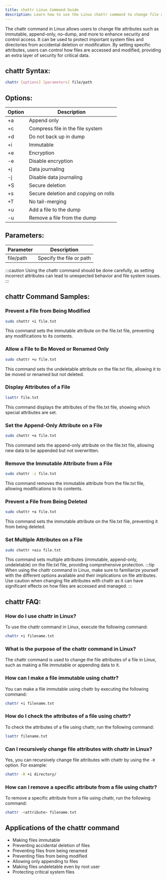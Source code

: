```yaml
---
title: chattr Linux Command Guide
description: Learn how to use the Linux chattr command to change file attributes and enhance security on your system.
---
```


The chattr command in Linux allows users to change file attributes such as immutable, append-only, no-dump, and more to enhance security and control access. It can be used to protect important system files and directories from accidental deletion or modification. By setting specific attributes, users can control how files are accessed and modified, providing an extra layer of security for critical data.

## chattr Syntax:
```bash
chattr [options] [parameters] file/path
```

## Options:
| Option | Description                     |
|--------|---------------------------------|
| +a     | Append only                     |
| +c     | Compress file in the file system|
| +d     | Do not back up in dump          |
| +i     | Immutable                       |
| +e     | Encryption                      |
| -e     | Disable encryption              |
| +j     | Data journaling                 |
| -j     | Disable data journaling          |
| +S     | Secure deletion                 |
| +s     | Secure deletion and copying on rolls |
| +T     | No tail-merging                 |
| +u     | Add a file to the dump          |
| -u     | Remove a file from the dump     |

## Parameters:
| Parameter | Description              |
|-----------|--------------------------|
| file/path | Specify the file or path |
  
:::caution
Using the chattr command should be done carefully, as setting incorrect attributes can lead to unexpected behavior and file system issues.
:::
## chattr Command Samples:
### Prevent a File from Being Modified
```bash
sudo chattr +i file.txt
```
This command sets the immutable attribute on the file.txt file, preventing any modifications to its contents.

### Allow a File to Be Moved or Renamed Only
```bash
sudo chattr +u file.txt
```
This command sets the undeletable attribute on the file.txt file, allowing it to be moved or renamed but not deleted.

### Display Attributes of a File
```bash
lsattr file.txt
```
This command displays the attributes of the file.txt file, showing which special attributes are set.

### Set the Append-Only Attribute on a File
```bash
sudo chattr +a file.txt
```
This command sets the append-only attribute on the file.txt file, allowing new data to be appended but not overwritten.

### Remove the Immutable Attribute from a File
```bash
sudo chattr -i file.txt
```
This command removes the immutable attribute from the file.txt file, allowing modifications to its contents.

### Prevent a File from Being Deleted
```bash
sudo chattr +a file.txt
```
This command sets the immutable attribute on the file.txt file, preventing it from being deleted.

### Set Multiple Attributes on a File
```bash
sudo chattr +aiu file.txt
```
This command sets multiple attributes (immutable, append-only, undeletable) on the file.txt file, providing comprehensive protection.
:::tip
When using the chattr command in Linux, make sure to familiarize yourself with the different options available and their implications on file attributes. Use caution when changing file attributes with chattr as it can have significant effects on how files are accessed and managed.
:::

## chattr FAQ:

### How do I use chattr in Linux?
To use the chattr command in Linux, execute the following command:
```bash
chattr +i filename.txt
```

### What is the purpose of the chattr command in Linux?
The chattr command is used to change the file attributes of a file in Linux, such as making a file immutable or appending data to it.

### How can I make a file immutable using chattr?
You can make a file immutable using chattr by executing the following command:
```bash
chattr +i filename.txt
```

### How do I check the attributes of a file using chattr?
To check the attributes of a file using chattr, run the following command:
```bash
lsattr filename.txt
```

### Can I recursively change file attributes with chattr in Linux?
Yes, you can recursively change file attributes with chattr by using the `-R` option. For example:
```bash
chattr -R +i directory/
```

### How can I remove a specific attribute from a file using chattr?
To remove a specific attribute from a file using chattr, run the following command:
```bash
chattr -<attribute> filename.txt
```

## Applications of the chattr command
- Making files immutable
- Preventing accidental deletion of files
- Preventing files from being renamed
- Preventing files from being modified
- Allowing only appending to files
- Making files undeletable even by root user
- Protecting critical system files
